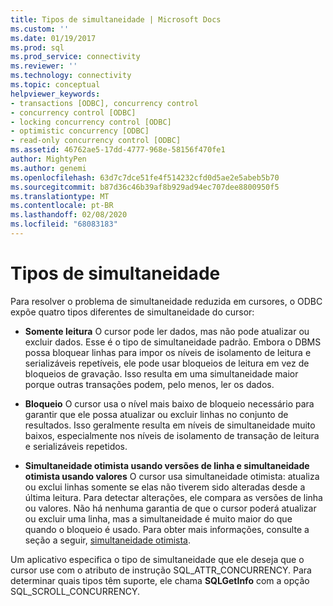 ```yaml
---
title: Tipos de simultaneidade | Microsoft Docs
ms.custom: ''
ms.date: 01/19/2017
ms.prod: sql
ms.prod_service: connectivity
ms.reviewer: ''
ms.technology: connectivity
ms.topic: conceptual
helpviewer_keywords:
- transactions [ODBC], concurrency control
- concurrency control [ODBC]
- locking concurrency control [ODBC]
- optimistic concurrency [ODBC]
- read-only concurrency control [ODBC]
ms.assetid: 46762ae5-17dd-4777-968e-58156f470fe1
author: MightyPen
ms.author: genemi
ms.openlocfilehash: 63d7c7dce51fe4f514232cfd0d5ae2e5abeb5b70
ms.sourcegitcommit: b87d36c46b39af8b929ad94ec707dee8800950f5
ms.translationtype: MT
ms.contentlocale: pt-BR
ms.lasthandoff: 02/08/2020
ms.locfileid: "68083183"
---
```

# <a name="concurrency-types"></a>Tipos de simultaneidade
Para resolver o problema de simultaneidade reduzida em cursores, o ODBC expõe quatro tipos diferentes de simultaneidade do cursor:  
  
-   **Somente leitura** O cursor pode ler dados, mas não pode atualizar ou excluir dados. Esse é o tipo de simultaneidade padrão. Embora o DBMS possa bloquear linhas para impor os níveis de isolamento de leitura e serializáveis repetíveis, ele pode usar bloqueios de leitura em vez de bloqueios de gravação. Isso resulta em uma simultaneidade maior porque outras transações podem, pelo menos, ler os dados.  
  
-   **Bloqueio** O cursor usa o nível mais baixo de bloqueio necessário para garantir que ele possa atualizar ou excluir linhas no conjunto de resultados. Isso geralmente resulta em níveis de simultaneidade muito baixos, especialmente nos níveis de isolamento de transação de leitura e serializáveis repetidos.  
  
-   **Simultaneidade otimista usando versões de linha e simultaneidade otimista usando valores** O cursor usa simultaneidade otimista: atualiza ou exclui linhas somente se elas não tiverem sido alteradas desde a última leitura. Para detectar alterações, ele compara as versões de linha ou valores. Não há nenhuma garantia de que o cursor poderá atualizar ou excluir uma linha, mas a simultaneidade é muito maior do que quando o bloqueio é usado. Para obter mais informações, consulte a seção a seguir, [simultaneidade otimista](../../../odbc/reference/develop-app/optimistic-concurrency.md).  
  
 Um aplicativo especifica o tipo de simultaneidade que ele deseja que o cursor use com o atributo de instrução SQL_ATTR_CONCURRENCY. Para determinar quais tipos têm suporte, ele chama **SQLGetInfo** com a opção SQL_SCROLL_CONCURRENCY.
